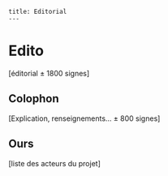 	title: Editorial
	---


# Edito

[éditorial ± 1800 signes]

## Colophon

[Explication, renseignements… ± 800 signes]

## Ours

[liste des acteurs du projet]